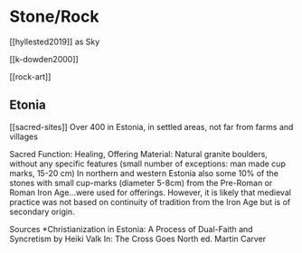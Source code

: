 # Stone/Rock

[[hyllested2019]] as Sky

[[k-dowden2000]]

[[rock-art]]

## Etonia
[[sacred-sites]]
Over 400 in Estonia, in settled areas, not far from farms and villages

Sacred
Function: Healing, Offering
Material: Natural granite boulders, without any specific features (small number of exceptions: man made cup marks, 15-20 cm)
	In northern and western Estonia also some 10% of the stones with small cup-marks (diameter 5-8cm) from the Pre-Roman or Roman Iron Age…were used for offerings. However, it is likely that medieval practice was not based on continuity of tradition from the Iron Age but is of secondary origin.  

Sources
*Christianization in Estonia: A Process of Dual-Faith and Syncretism by Heiki Valk In: The Cross Goes North ed. Martin Carver